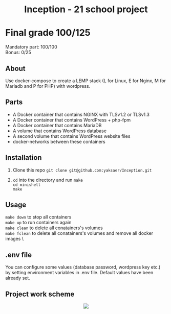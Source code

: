 <h1 align="center">Inception - 21 school project</h1>

# Final grade 100/125

Mandatory part: 100/100 \
Bonus: 0/25

## About
Use docker-compose to create a LEMP stack (L for Linux, E for Nginx, M for Mariadb and P for PHP) with wordpress.

## Parts

 - A Docker container that contains NGINX with TLSv1.2 or TLSv1.3
 - A Docker container that contains WordPress + php-fpm
 - A Docker container that contains MariaDB
 - A volume that contains WordPress database
 - A second volume that contains WordPress website files
 - docker-networks between these containers

## Installation
1. Clone this repo
`git clone git@github.com:yaksaer/Inception.git`

2. `cd` into the directory and run `make` \
        `cd minishell` \
        `make`
## Usage
  `make down` to stop all containers \
  `make up` to run containers again \
  `make clean` to delete all conatainers's volumes \
  `make fclean` to delete all conatainers's volumes and remove all docker images \
  
## .env file
You can configure some values (database password, wordpress key etc.) by setting environment variables in .env file.
Default values have been already set.

## Project work scheme
<p align="center">

<img src="https://github.com/yaksaer/images-vault/blob/master/Screenshot%20from%202021-11-09%2019-43-17.png?raw=true" >
</p>
